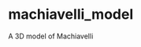 # machiavelli_model

<!--
#groups
Misc

#languages

#frames and libs

-->

A 3D model of Machiavelli
